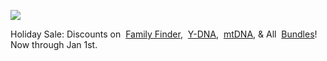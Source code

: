 ![](https://px.adentifi.com/Pixels?a_id=3976;uq=141220240138444288;)

Holiday Sale: Discounts on  [Family Finder](https://www.familytreedna.com/products/family-finder),  [Y-DNA](https://www.familytreedna.com/products/y-dna),  [mtDNA](https://www.familytreedna.com/products/mt-dna), & All  [Bundles](https://www.familytreedna.com/products/bundles)! Now through Jan 1st.
